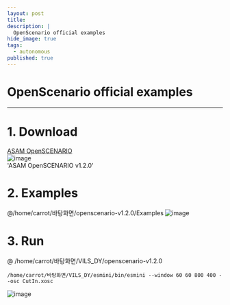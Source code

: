 ```yaml
---
layout: post
title: 
description: |
  OpenScenario official examples
hide_image: true
tags:
  - autonomous
published: true
---
```


# OpenScenario official examples
* * *
# 1. Download
[ASAM OpenSCENARIO](https://www.asam.net/standards/detail/openscenario/)   
![image](https://user-images.githubusercontent.com/69246778/227838148-f37aaf56-64d6-4337-8152-ff9dff10d157.png)   
'ASAM OpenSCENARIO v1.2.0'   

# 2. Examples
@/home/carrot/바탕화면/openscenario-v1.2.0/Examples
![image](https://user-images.githubusercontent.com/69246778/227838261-1afac361-619c-4eee-9e0a-9b7db4d1b675.png)

# 3. Run
@ /home/carrot/바탕화면/VILS_DY/openscenario-v1.2.0
```
/home/carrot/바탕화면/VILS_DY/esmini/bin/esmini --window 60 60 800 400 --osc CutIn.xosc
```
![image](https://user-images.githubusercontent.com/69246778/227838695-cb25001b-6550-4f51-8783-c46858f367b5.png)

